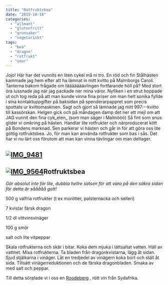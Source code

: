 ```yaml
---
title: "Rotfruktsbea"
date: "2015-10-18"
categories: 
  - "allmant"
  - "glutenfritt"
  - "gronsaker"
  - "vegetariskt"
tags: 
  - "bea"
  - "dragon"
  - "rotfrukt"
  - "smor"
---
```


Jojo! Här har det vunnits en liten cykel må ni tro. En röd och fin Stålhästen kammade jag hem efter att ha lämnat in mitt kvitto på Malmborgs Caroli. Tanterna bakom frågade om tääääääävlingen fortfarande höll på? Med stort öra lussnade jag när jag packade ner mina varor. Nyfiken i en strut hoppade ut och tog reda på att man kunde vinna fina priser om man helt sonika fyllde i sina kontaktuppgifter på baksidan på spenderarpappret som precis spottats ur kvittomaskinen. Sagt och gjort så lämnade jag mitt 997:--kvitto till kassörskan. Helgen gick och på måndagen damp det ner ett mejl om att JAG vunnit den fina cyk_elen_ (som man säger i Malmööö) Så fint som snus glider vi omkring på hästen. Handlar lite rotfrukter och närproducerat kött på Bondens marknad. Sen parkerar vi hästen och går in för att göra oss lite göttig rotfruktsbea. Jo, för man kan använda rotfrukter som bas i sås. Det har vi nu lärt oss förutom att man kan vinna tävlingar om man deltager.

## [![IMG_9481](images/IMG_9481-1020x1020.jpg)](http://import.local/wp-content/uploads/2015/10/IMG_9481.jpg)

## [![IMG_9564](images/IMG_9564-1020x1020.jpg)](http://import.local/wp-content/uploads/2015/10/IMG_9564.jpg)Rotfruktsbea

_Gör absolut inte för lite, dubbla hellre satsen för att vara på den säkra sidan för detta är sååååå gott!_

500 g valfria rotfrukter (t ex morötter, palsternacka och selleri)

7 kvistar färsk dragon

1/2 dl vittvinsvinäger

100 g smör

salt och lite vitpeppar

Skala rotfrukterna och skär i bitar. Koka dem mjuka i lättsaltat vatten. Häll av vattnet. Mixa rotfrukterna. Ta bladen från dragonkvistarna, lägg åt sidan. Sjud stjälkarna i vinäger. Låt en tredjedel av vinägern koka bort och ställ åt sida. Tillsätt vinägerreduktionen och de färska dragonbladen. Smaka av med salt och peppar.

Till detta sörplade vi i oss en [Roodeberg](http://www.systembolaget.se/dryck/roda-viner/roodeberg-745101) , rött vin från Sydafrika.
